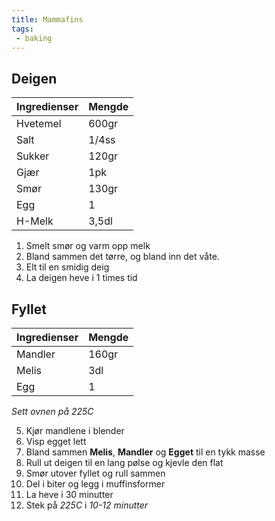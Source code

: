 ```yaml
---
title: Mammafins
tags: 
 - baking
---
```


## Deigen
|Ingredienser|Mengde|
|---|---|
|Hvetemel|600gr|
|Salt|1/4ss|
|Sukker|120gr|
|Gjær|1pk|
|Smør|130gr|
|Egg|1|
|H-Melk|3,5dl|

1. Smelt smør og varm opp melk
2. Bland sammen det tørre, og bland inn det våte.
3. Elt til en smidig deig
4. La deigen heve i 1 times tid

## Fyllet
|Ingredienser|Mengde|
|---|---|
|Mandler|160gr|
|Melis|3dl|
|Egg|1|

*Sett ovnen på 225C*

5. Kjør mandlene i blender
6. Visp egget lett
7. Bland sammen **Melis**, **Mandler** og **Egget** til en tykk masse
8. Rull ut deigen til en lang pølse og kjevle den flat
9. Smør utover fyllet og rull sammen
10. Del i biter og legg i muffinsformer
11. La heve i 30 minutter
12. Stek på *225C* i *10-12 minutter*

